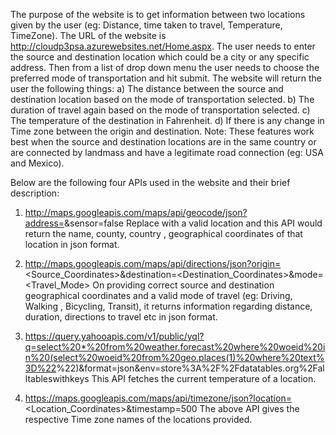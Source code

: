 The purpose of the website is to get information between two locations given by the user (eg: Distance, time taken to travel, Temperature, TimeZone). 
The URL of the website is http://cloudp3psa.azurewebsites.net/Home.aspx. The user needs to enter the source and destination location which could be a city or any specific address. Then from a list of drop down menu the user needs to choose the preferred mode of transportation and hit submit.  The website will return the user the following things:
a) The distance between the source and destination location based on the mode of transportation selected.
b) The duration of travel again based on the mode of transportation selected.
c) The temperature of the destination in Fahrenheit.
d) If there is any change in Time zone between the origin and destination.
Note: These features work best when the source and destination locations are in the same country or are connected by landmass and have a legitimate road connection (eg: USA and Mexico).

Below are the following four APIs used in the website and their brief description:
1. http://maps.googleapis.com/maps/api/geocode/json?address=<Location>&sensor=false
Replace <Location> with a valid location and this API would return the name, county, country , geographical coordinates of that location in json format. 
2. http://maps.googleapis.com/maps/api/directions/json?origin=<Source_Coordinates>&destination=<Destination_Coordinates>&mode=<Travel_Mode>
On providing correct source and destination geographical coordinates and a valid mode of travel (eg: Driving, Walking , Bicycling, Transit), it returns information regarding distance, duration, directions to travel etc in json format. 
3. https://query.yahooapis.com/v1/public/yql?q=select%20*%20from%20weather.forecast%20where%20woeid%20in%20(select%20woeid%20from%20geo.places(1)%20where%20text%3D%22<Location>%22)&format=json&env=store%3A%2F%2Fdatatables.org%2Falltableswithkeys
This API fetches the current temperature of  a location. 

4.  https://maps.googleapis.com/maps/api/timezone/json?location=<Location_Coordinates>&timestamp=500
The above API gives the respective Time zone names of the locations provided. 


